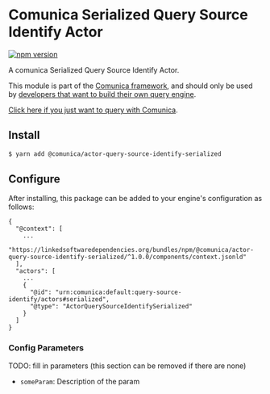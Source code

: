 # Comunica Serialized Query Source Identify Actor

[![npm version](https://badge.fury.io/js/%40comunica%2Factor-query-source-identify-serialized.svg)](https://www.npmjs.com/package/@comunica/actor-query-source-identify-serialized)

A comunica Serialized Query Source Identify Actor.

This module is part of the [Comunica framework](https://github.com/comunica/comunica),
and should only be used by [developers that want to build their own query engine](https://comunica.dev/docs/modify/).

[Click here if you just want to query with Comunica](https://comunica.dev/docs/query/).

## Install

```bash
$ yarn add @comunica/actor-query-source-identify-serialized
```

## Configure

After installing, this package can be added to your engine's configuration as follows:
```text
{
  "@context": [
    ...
    "https://linkedsoftwaredependencies.org/bundles/npm/@comunica/actor-query-source-identify-serialized/^1.0.0/components/context.jsonld"  
  ],
  "actors": [
    ...
    {
      "@id": "urn:comunica:default:query-source-identify/actors#serialized",
      "@type": "ActorQuerySourceIdentifySerialized"
    }
  ]
}
```

### Config Parameters

TODO: fill in parameters (this section can be removed if there are none)

* `someParam`: Description of the param
